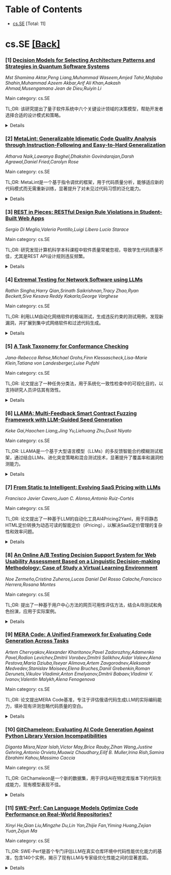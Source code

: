 <div id=toc></div>

# Table of Contents

- [cs.SE](#cs.SE) [Total: 11]


<div id='cs.SE'></div>

# cs.SE [[Back]](#toc)

### [1] [Decision Models for Selecting Architecture Patterns and Strategies in Quantum Software Systems](https://arxiv.org/abs/2507.11671)
*Mst Shamima Aktar,Peng Liang,Muhammad Waseem,Amjed Tahir,Mojtaba Shahin,Muhammad Azeem Akbar,Arif Ali Khan,Aakash Ahmad,Musengamana Jean de Dieu,Ruiyin Li*

Main category: cs.SE

TL;DR: 该研究提出了量子软件系统中六个关键设计领域的决策模型，帮助开发者选择合适的设计模式和策略。


<details>
  <summary>Details</summary>
Motivation: 量子软件开发者面临选择和实施适当模式和策略的挑战，缺乏指导。

Method: 通过数据挖掘和系统文献综述收集相关模式和策略，构建决策模型，并通过半结构化访谈评估其有效性。

Result: 决策模型在熟悉度、可理解性、完整性和实用性方面得到验证，能有效辅助开发者。

Conclusion: 该研究为量子软件系统架构设计提供了实用工具，数据集公开供社区使用。

Abstract: Quantum software represents disruptive technologies in terms of
quantum-specific software systems, services, and applications - leverage the
principles of quantum mechanics via programmable quantum bits (Qubits) that
manipulate quantum gates (QuGates) - to achieve quantum supremacy in computing.
Quantum software architecture enables quantum software developers to abstract
away implementation-specific details (i.e., mapping of Qubits and QuGates to
high-level architectural components and connectors). Architectural patterns and
strategies can provide reusable knowledge and best practices to engineer
quantum software systems effectively and efficiently. However, quantum software
practitioners face significant challenges in selecting and implementing
appropriate patterns and strategies due to the complexity of quantum software
systems and the lack of guidelines. To address these challenges, this study
proposes decision models for selecting patterns and strategies in six critical
design areas in quantum software systems: Communication, Decomposition, Data
Processing, Fault Tolerance, Integration and Optimization, and Algorithm
Implementation. These decision models are constructed based on data collected
from both a mining study (i.e., GitHub and Stack Exchange) and a Systematic
Literature Review, which were used to identify relevant patterns and strategies
with their involved Quality Attributes (QAs). We then conducted semi-structured
interviews with 16 quantum software practitioners to evaluate the familiarity,
understandability, completeness, and usefulness of the proposed decision
models. The results show that the proposed decision models can aid
practitioners in selecting suitable patterns and strategies to address the
challenges related to the architecture design of quantum software systems. The
dataset is available at [6], allowing the community to reproduce and build upon
our findings.

</details>


### [2] [MetaLint: Generalizable Idiomatic Code Quality Analysis through Instruction-Following and Easy-to-Hard Generalization](https://arxiv.org/abs/2507.11687)
*Atharva Naik,Lawanya Baghel,Dhakshin Govindarajan,Darsh Agrawal,Daniel Fried,Carolyn Rose*

Main category: cs.SE

TL;DR: MetaLint是一个基于指令调优的框架，用于代码质量分析，能够适应新的代码模式而无需重新训练，显著提升了对未见过代码习惯的泛化能力。


<details>
  <summary>Details</summary>
Motivation: 大型语言模型在代码生成方面表现优异，但在代码质量分析上受限于静态训练数据，难以适应不断发展的最佳实践。

Method: MetaLint通过指令调优在合成数据上训练模型，支持从易到难的泛化，无需重新训练即可适应新代码模式。

Result: MetaLint在未见过PEP习惯的检测中达到70.37%的F分数，定位任务中表现也优于同类模型。

Conclusion: MetaLint展示了在代码质量分析中的潜力，尤其适用于未来不断变化的编码标准。

Abstract: Large Language Models, though successful in code generation, struggle with
code quality analysis because they are limited by static training data and
can't easily adapt to evolving best practices. We introduce MetaLint, a new
instruction-following framework that formulates code quality analysis as the
task of detecting and fixing problematic semantic code fragments or code idioms
based on high-level specifications. Unlike conventional approaches that train
models on static, rule-based data, MetaLint employs instruction tuning on
synthetic linter-generated data to support easy-to-hard generalization,
enabling models to adapt to novel or complex code patterns without retraining.
To evaluate this, we construct a benchmark of challenging idioms inspired by
real-world coding standards such as Python Enhancement Proposals (PEPs) and
assess whether MetaLint-trained models reason adaptively or simply memorize.
Our results show that MetaLint improves generalization to unseen PEP idioms,
achieving a 70.37% F-score on idiom detection with the highest recall (70.43%)
among all evaluated models. It also achieves 26.73% on localization,
competitive for its 4B parameter size and comparable to larger state-of-the-art
models like o3-mini, highlighting its potential for future-proof code quality
analysis.

</details>


### [3] [REST in Pieces: RESTful Design Rule Violations in Student-Built Web Apps](https://arxiv.org/abs/2507.11689)
*Sergio Di Meglio,Valeria Pontillo,Luigi Libero Lucio Starace*

Main category: cs.SE

TL;DR: 研究发现计算机科学本科课程中软件质量常被忽视，导致学生代码质量不佳，尤其是REST API设计规则违反频繁。


<details>
  <summary>Details</summary>
Motivation: 了解学生代码质量，为教育和招聘实践提供参考。

Method: 通过自动化静态分析管道评估40个全栈Web应用程序的REST API设计规则遵守情况。

Result: 常见违反包括路径缺少连字符（98%）、复数形式错误（88%）和HTTP方法误用（83%）。

Conclusion: 需加强API设计教学并采用自动化工具提升学生代码质量。

Abstract: In Computer Science Bachelor's programs, software quality is often
underemphasized due to limited time and a focus on foundational skills, leaving
many students unprepared for industry expectations. To better understand the
typical quality of student code and inform both education and hiring practices,
we analyze 40 full-stack web applications developed in a third-year Web
Technologies course. Using an automated static analysis pipeline, we assess
adherence to REST API design rules. Results reveal frequent violations of
foundational conventions, such as missing hyphens in endpoint paths (98%),
incorrect pluralization (88%), and misuse of HTTP methods (83%). These findings
highlight the need for more focused instruction on API design and support the
adoption of automated tools to improve code quality in student projects.

</details>


### [4] [Extremal Testing for Network Software using LLMs](https://arxiv.org/abs/2507.11898)
*Rathin Singha,Harry Qian,Srinath Saikrishnan,Tracy Zhao,Ryan Beckett,Siva Kesava Reddy Kakarla,George Varghese*

Main category: cs.SE

TL;DR: 利用LLM自动化网络软件的极端测试，生成违反约束的测试用例，发现新漏洞，并扩展到集中式网络软件和过滤代码生成。


<details>
  <summary>Details</summary>
Motivation: 传统极端测试依赖人工，效率低且难以覆盖所有边界情况。

Method: 分两步：1) 用LLM生成输入约束；2) 用LLM生成违反约束的测试用例。

Result: 在HTTP、BGP和DNS实现中发现新漏洞，并验证了方法的扩展性。

Conclusion: LLM生成的极端测试超越了传统边界值分析，未来可结合AI代理进一步自动化。

Abstract: Physicists often manually consider extreme cases when testing a theory. In
this paper, we show how to automate extremal testing of network software using
LLMs in two steps: first, ask the LLM to generate input constraints (e.g., DNS
name length limits); then ask the LLM to generate tests that violate the
constraints. We demonstrate how easy this process is by generating extremal
tests for HTTP, BGP and DNS implementations, each of which uncovered new bugs.
We show how this methodology extends to centralized network software such as
shortest path algorithms, and how LLMs can generate filtering code to reject
extremal input. We propose using agentic AI to further automate extremal
testing. LLM-generated extremal testing goes beyond an old technique in
software testing called Boundary Value Analysis.

</details>


### [5] [A Task Taxonomy for Conformance Checking](https://arxiv.org/abs/2507.11976)
*Jana-Rebecca Rehse,Michael Grohs,Finn Klessascheck,Lisa-Marie Klein,Tatiana von Landesberger,Luise Pufahl*

Main category: cs.SE

TL;DR: 论文提出了一种任务分类法，用于系统化一致性检查中的可视化目的，以支持研究人员评估其有效性。


<details>
  <summary>Details</summary>
Motivation: 当前一致性检查工具的可视化目的不明确，缺乏系统性理解，难以评估其有效性。

Method: 提出任务分类法，从目标、手段、约束类型、数据特征、数据目标和数据基数等方面分类一致性检查任务。

Result: 分类法有助于明确可视化目的，促进过程挖掘与可视化分析的跨学科合作。

Conclusion: 任务分类法为一致性检查的可视化研究提供了系统性框架，支持跨学科协作。

Abstract: Conformance checking is a sub-discipline of process mining, which compares
observed process traces with a process model to analyze whether the process
execution conforms with or deviates from the process design. Organizations can
leverage this analysis, for example to check whether their processes comply
with internal or external regulations or to identify potential improvements.
Gaining these insights requires suitable visualizations, which make complex
results accessible and actionable. So far, however, the development of
conformance checking visualizations has largely been left to tool vendors. As a
result, current tools offer a wide variety of visual representations for
conformance checking, but the analytical purposes they serve often remain
unclear. However, without a systematic understanding of these purposes, it is
difficult to evaluate the visualizations' usefulness. Such an evaluation hence
requires a deeper understanding of conformance checking as an analysis domain.
To this end, we propose a task taxonomy, which categorizes the tasks that can
occur when conducting conformance checking analyses. This taxonomy supports
researchers in determining the purpose of visualizations, specifying relevant
conformance checking tasks in terms of their goal, means, constraint type, data
characteristics, data target, and data cardinality. Combining concepts from
process mining and visual analytics, we address researchers from both
disciplines to enable and support closer collaborations.

</details>


### [6] [LLAMA: Multi-Feedback Smart Contract Fuzzing Framework with LLM-Guided Seed Generation](https://arxiv.org/abs/2507.12084)
*Keke Gai,Haochen Liang,Jing Yu,Liehuang Zhu,Dusit Niyato*

Main category: cs.SE

TL;DR: LLAMA是一个基于大型语言模型（LLMs）的多反馈智能合约模糊测试框架，通过结合LLMs、进化突变策略和混合测试技术，显著提升了覆盖率和漏洞检测能力。


<details>
  <summary>Details</summary>
Motivation: 现有模糊测试工具主要关注种子调度和生成，而突变调度未被充分研究，影响了测试效果。LLAMA旨在填补这一空白。

Method: LLAMA采用分层提示策略生成初始种子，结合多反馈优化机制和进化模糊引擎，动态调整突变操作概率。

Result: 实验显示，LLAMA在指令覆盖率和分支覆盖率上分别达到91%和90%，并检测出132个已知漏洞。

Conclusion: LLAMA在智能合约安全测试中表现出高效性、适应性和实用性。

Abstract: Smart contracts play a pivotal role in blockchain ecosystems, and fuzzing
remains an important approach to securing smart contracts. Even though mutation
scheduling is a key factor influencing fuzzing effectiveness, existing fuzzers
have primarily explored seed scheduling and generation, while mutation
scheduling has been rarely addressed by prior work. In this work, we propose a
Large Language Models (LLMs)-based Multi-feedback Smart Contract Fuzzing
framework (LLAMA) that integrates LLMs, evolutionary mutation strategies, and
hybrid testing techniques. Key components of the proposed LLAMA include: (i) a
hierarchical prompting strategy that guides LLMs to generate semantically valid
initial seeds, coupled with a lightweight pre-fuzzing phase to select
high-potential inputs; (ii) a multi-feedback optimization mechanism that
simultaneously improves seed generation, seed selection, and mutation
scheduling by leveraging runtime coverage and dependency feedback; and (iii) an
evolutionary fuzzing engine that dynamically adjusts mutation operator
probabilities based on effectiveness, while incorporating symbolic execution to
escape stagnation and uncover deeper vulnerabilities. Our experiments
demonstrate that LLAMA outperforms state-of-the-art fuzzers in both coverage
and vulnerability detection. Specifically, it achieves 91% instruction coverage
and 90% branch coverage, while detecting 132 out of 148 known vulnerabilities
across diverse categories. These results highlight LLAMA's effectiveness,
adaptability, and practicality in real-world smart contract security testing
scenarios.

</details>


### [7] [From Static to Intelligent: Evolving SaaS Pricing with LLMs](https://arxiv.org/abs/2507.12104)
*Francisco Javier Cavero,Juan C. Alonso,Antonio Ruiz-Cortés*

Main category: cs.SE

TL;DR: 论文提出了一种基于LLM的自动化工具AI4Pricing2Yaml，用于将静态HTML定价转换为动态可读的智能定价（iPricing），以解决SaaS定价管理的复杂性和效率问题。


<details>
  <summary>Details</summary>
Motivation: SaaS市场的快速扩张导致定价管理复杂化，人工操作效率低且易出错，缺乏自动化工具限制了定价模型的优化和扩展。

Method: 采用LLM驱动的技术，结合网页抓取和信息提取，将静态HTML定价转换为iPricing，并通过AI4Pricing2Yaml工具实现。

Result: 在30个商业SaaS网站上的验证表明，系统能有效提取定价要素，但仍面临幻觉、复杂结构和动态内容的挑战。

Conclusion: 自动化智能定价转换有望提升SaaS定价管理的一致性和可扩展性，未来研究将优化提取能力和系统适应性。

Abstract: The SaaS paradigm has revolutionized software distribution by offering
flexible pricing options to meet diverse customer needs. However, the rapid
expansion of the SaaS market has introduced significant complexity for DevOps
teams, who must manually manage and evolve pricing structures, an approach that
is both time-consuming and prone to errors. The absence of automated tools for
pricing analysis restricts the ability to efficiently evaluate, optimize, and
scale these models. This paper proposes leveraging intelligent pricing
(iPricing), dynamic, machine-readable pricing models, as a solution to these
challenges. Intelligent pricing enables competitive analysis, streamlines
operational decision-making, and supports continuous pricing evolution in
response to market dynamics, leading to improved efficiency and accuracy. We
present an LLM-driven approach that automates the transformation of static HTML
pricing into iPricing, significantly improving efficiency and consistency while
minimizing human error. Our implementation, AI4Pricing2Yaml, features a basic
Information Extractor that uses web scraping and LLMs technologies to extract
essential pricing components, plans, features, usage limits, and add-ons, from
SaaS websites. Validation against a dataset of 30 distinct commercial SaaS,
encompassing over 150 intelligent pricings, demonstrates the system's
effectiveness in extracting the desired elements across all steps. However,
challenges remain in addressing hallucinations, complex structures, and dynamic
content. This work highlights the potential of automating intelligent pricing
transformation to streamline SaaS pricing management, offering implications for
improved consistency and scalability in an increasingly intricate pricing
landscape. Future research will focus on refining extraction capabilities and
enhancing the system's adaptability to a wider range of SaaS websites.

</details>


### [8] [An Online A/B Testing Decision Support System for Web Usability Assessment Based on a Linguistic Decision-making Methodology: Case of Study a Virtual Learning Environment](https://arxiv.org/abs/2507.12118)
*Noe Zermeño,Cristina Zuheros,Lucas Daniel Del Rosso Calache,Francisco Herrera,Rosana Montes*

Main category: cs.SE

TL;DR: 提出了一种基于用户中心方法的网页可用性评估方法，结合A/B测试和角色扮演，应用于实际案例。


<details>
  <summary>Details</summary>
Motivation: 提升用户界面满意度，解决现有工具在评估设计时支持不足的问题。

Method: 结合设计思维和语言决策方法，进行角色扮演和可用性测试（如SUS），并整合到A/B测试决策支持系统中。

Result: 在墨西哥瓜达拉哈拉大学的Moodle平台上进行了实际案例评估。

Conclusion: 该方法有效支持网页可用性评估，结合用户参与和A/B测试。

Abstract: In recent years, attention has increasingly focused on enhancing user
satisfaction with user interfaces, spanning both mobile applications and
websites. One fundamental aspect of human-machine interaction is the concept of
web usability. In order to assess web usability, the A/B testing technique
enables the comparison of data between two designs. Expanding the scope of
tests to include the designs being evaluated, in conjunction with the
involvement of both real and fictional users, presents a challenge for which
few online tools offer support. We propose a methodology for web usability
evaluation based on user-centered approaches such as design thinking and
linguistic decision-making, named Linguistic Decision-Making for Web Usability
Evaluation. This engages people in role-playing scenarios and conducts a number
of usability tests, including the widely recognized System Usability Scale. We
incorporate the methodology into a decision support system based on A/B
testing. We use real users in a case study to assess three Moodle platforms at
the University of Guadalajara, Mexico.

</details>


### [9] [MERA Code: A Unified Framework for Evaluating Code Generation Across Tasks](https://arxiv.org/abs/2507.12284)
*Artem Chervyakov,Alexander Kharitonov,Pavel Zadorozhny,Adamenko Pavel,Rodion Levichev,Dmitrii Vorobev,Dmitrii Salikhov,Aidar Valeev,Alena Pestova,Maria Dziuba,Ilseyar Alimova,Artem Zavgorodnev,Aleksandr Medvedev,Stanislav Moiseev,Elena Bruches,Daniil Grebenkin,Roman Derunets,Vikulov Vladimir,Anton Emelyanov,Dmitrii Babaev,Vladimir V. Ivanov,Valentin Malykh,Alena Fenogenova*

Main category: cs.SE

TL;DR: 论文提出MERA Code基准，专注于评估俄语代码生成LLM的实际编码能力，填补现有评测忽略代码质量的空白。


<details>
  <summary>Details</summary>
Motivation: 现有评测主要关注自然语言任务，忽略了代码质量和实际性能，导致对LLM在真实生产环境中的能力和风险理解不足。

Method: 提出MERA Code基准，包含11个任务和8种编程语言，提供开源代码库、评分系统和平台（排行榜与提交系统）。

Result: 评估了开源和前沿API模型，发现其在非英语语言的实际编码任务中存在局限性。

Conclusion: 公开MERA Code以指导未来研究，推动模型开发创新，并标准化评测流程。

Abstract: Advancements in LLMs have enhanced task automation in software engineering;
however, current evaluations primarily focus on natural language tasks,
overlooking code quality. Most benchmarks prioritize high-level reasoning over
executable code and real-world performance, leaving gaps in understanding true
capabilities and risks associated with these models in production. To address
this issue, we propose MERA Code, a new addition to the MERA benchmark family,
specifically focused on evaluating code for the latest code generation LLMs in
Russian. This benchmark includes 11 evaluation tasks that span 8 programming
languages. Our proposed evaluation methodology features a taxonomy that
outlines the practical coding skills necessary for models to complete these
tasks. The benchmark comprises an open-source codebase for users to conduct
MERA assessments, a scoring system compatible with various programming
environments, and a platform featuring a leaderboard and submission system. We
evaluate open LLMs and frontier API models, analyzing their limitations in
terms of practical coding tasks in non-English languages. We are publicly
releasing MERA to guide future research, anticipate groundbreaking features in
model development, and standardize evaluation procedures.

</details>


### [10] [GitChameleon: Evaluating AI Code Generation Against Python Library Version Incompatibilities](https://arxiv.org/abs/2507.12367)
*Diganta Misra,Nizar Islah,Victor May,Brice Rauby,Zihan Wang,Justine Gehring,Antonio Orvieto,Muawiz Chaudhary,Eilif B. Muller,Irina Rish,Samira Ebrahimi Kahou,Massimo Caccia*

Main category: cs.SE

TL;DR: GitChameleon是一个新的数据集，用于评估AI在特定库版本下的代码生成能力，现有模型表现不佳。


<details>
  <summary>Details</summary>
Motivation: 解决软件库快速更新带来的代码生成挑战，现有基准缺乏执行评估。

Method: 引入GitChameleon数据集，包含328个Python代码完成问题，附带单元测试。

Result: 当前先进模型的成功率仅为48-51%，显示任务复杂性。

Conclusion: GitChameleon为动态代码库的AI生成方法提供了评估基准，促进更可靠的方法开发。

Abstract: The rapid evolution of software libraries poses a considerable hurdle for
code generation, necessitating continuous adaptation to frequent version
updates while preserving backward compatibility. While existing code evolution
benchmarks provide valuable insights, they typically lack execution-based
evaluation for generating code compliant with specific library versions. To
address this, we introduce GitChameleon, a novel, meticulously curated dataset
comprising 328 Python code completion problems, each conditioned on specific
library versions and accompanied by executable unit tests. GitChameleon
rigorously evaluates the capacity of contemporary large language models (LLMs),
LLM-powered agents, code assistants, and RAG systems to perform
version-conditioned code generation that demonstrates functional accuracy
through execution. Our extensive evaluations indicate that state-of-the-art
systems encounter significant challenges with this task; enterprise models
achieving baseline success rates in the 48-51\% range, underscoring the
intricacy of the problem. By offering an execution-based benchmark emphasizing
the dynamic nature of code libraries, GitChameleon enables a clearer
understanding of this challenge and helps guide the development of more
adaptable and dependable AI code generation methods. We make the dataset and
evaluation code publicly available at
https://github.com/mrcabbage972/GitChameleonBenchmark.

</details>


### [11] [SWE-Perf: Can Language Models Optimize Code Performance on Real-World Repositories?](https://arxiv.org/abs/2507.12415)
*Xinyi He,Qian Liu,Mingzhe Du,Lin Yan,Zhijie Fan,Yiming Huang,Zejian Yuan,Zejun Ma*

Main category: cs.SE

TL;DR: SWE-Perf是首个专门评估LLM在真实仓库环境中代码性能优化能力的基准，包含140个实例，揭示了现有LLM与专家级优化性能之间的显著差距。


<details>
  <summary>Details</summary>
Motivation: 现有LLM在代码生成和修复方面表现出色，但在仓库级代码性能优化方面的能力尚未充分探索。

Method: 引入SWE-Perf基准，包含140个实例，每个实例包括代码库、目标函数、性能测试、专家补丁和可执行环境。

Result: 评估显示现有LLM与专家级性能优化之间存在显著差距。

Conclusion: SWE-Perf为这一新兴领域的研究提供了重要机会。

Abstract: Code performance optimization is paramount in real-world software engineering
and critical for production-level systems. While Large Language Models (LLMs)
have demonstrated impressive capabilities in code generation and bug fixing,
their proficiency in enhancing code performance at the repository level remains
largely unexplored. To address this gap, we introduce SWE-Perf, the first
benchmark specifically designed to systematically evaluate LLMs on code
performance optimization tasks within authentic repository contexts. SWE-Perf
comprises 140 carefully curated instances, each derived from
performance-improving pull requests from popular GitHub repositories. Each
benchmark instance includes the relevant codebase, target functions,
performance-related tests, expert-authored patches, and executable
environments. Through a comprehensive evaluation of representative methods that
span file-level and repo-level approaches (e.g., Agentless and OpenHands), we
reveal a substantial capability gap between existing LLMs and expert-level
optimization performance, highlighting critical research opportunities in this
emerging field.

</details>
